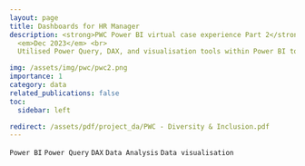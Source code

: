 ```yaml
---
layout: page
title: Dashboards for HR Manager
description: <strong>PWC Power BI virtual case experience Part 2</strong><br>
  <em>Dec 2023</em> <br>
  Utilised Power Query, DAX, and visualisation tools within Power BI to create visualizations to represent HR data, particularly focusing on gender-related KPIs.

img: /assets/img/pwc/pwc2.png
importance: 1
category: data
related_publications: false
toc:
  sidebar: left

redirect: /assets/pdf/project_da/PWC - Diversity & Inclusion.pdf
---
```


`Power BI`
`Power Query`
`DAX`
`Data Analysis`
`Data visualisation`
